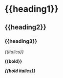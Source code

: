 # {{heading1}}

## {{heading2}}

### {{heading3}}

*{{italics}}*

**{{bold}}**

***{{bold italics}}***

